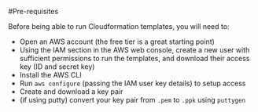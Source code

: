 #Pre-requisites

Before being able to run Cloudformation templates, you will need to:

* Open an AWS account (the free tier is a great starting point)
* Using the IAM section in the AWS web console, create a new user with sufficient permissions to run the templates, and download their access key (ID and secret key)
* Install the AWS CLI
* Run `aws configure` (passing the IAM user key details) to setup access
* Create and download a key pair
* (if using putty) convert your key pair from `.pem` to `.ppk` using `puttygen`